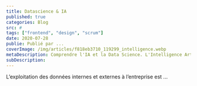 ```yaml
---
title: Datascience & IA
published: true
categories: Blog
src: #
tags: ["frontend", "design", "scrum"]
date: 2020-07-28
publie: Publié par ...
coverImage: /img/articles/f818eb3710_119299_intelligence.webp
metaDescription: Comprendre l'IA et la Data Science. L'Intelligence Artificielle fascine, interroge et bouscule notre société. Elle s'invite et s'impose dans tous les secteurs ...
subDescription:
---
```



L’exploitation des données internes et externes à l’entreprise est ...